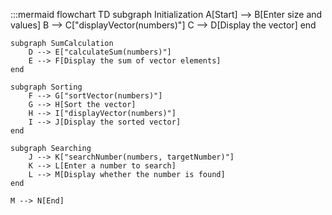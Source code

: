 :::mermaid
flowchart TD
    subgraph Initialization
        A[Start] --> B[Enter size and values]
        B --> C["displayVector(numbers)"]
        C --> D[Display the vector]
    end

    subgraph SumCalculation
        D --> E["calculateSum(numbers)"]
        E --> F[Display the sum of vector elements]
    end

    subgraph Sorting
        F --> G["sortVector(numbers)"]
        G --> H[Sort the vector]
        H --> I["displayVector(numbers)"]
        I --> J[Display the sorted vector]
    end

    subgraph Searching
        J --> K["searchNumber(numbers, targetNumber)"]
        K --> L[Enter a number to search]
        L --> M[Display whether the number is found]
    end

    M --> N[End]
